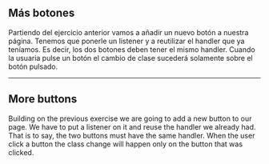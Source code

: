 ## Más botones

Partiendo del ejercicio anterior vamos a añadir un nuevo botón a nuestra página. Tenemos que ponerle un listener y a reutilizar el handler que ya teníamos. Es decir, los dos botones deben tener el mismo handler.
Cuando la usuaria pulse un botón el cambio de clase sucederá solamente sobre el botón
pulsado.

---

## More buttons

Building on the previous exercise we are going to add a new button to our page. We have to put a listener on it and reuse the handler we already had. That is to say, the two buttons must have the same handler.
When the user click a button the class change will happen only on the button that was clicked.

